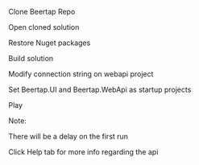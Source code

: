 Clone Beertap Repo

Open cloned solution

Restore Nuget packages

Build solution 

Modify connection string on webapi project

Set Beertap.UI and Beertap.WebApi as startup projects

Play


Note: 

There will be a delay on the first run

Click Help tab for more info regarding the api
